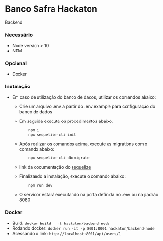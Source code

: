 # Banco Safra Hackaton
Backend
### Necessário
  - Node version > 10
  - NPM
### Opcional
 - Docker
### Instalação
  - Em caso de utilização do banco de dados, utilizar os comandos abaixo:
    - Crie um arquivo .env a partir do .env.example para configuração do banco de dados
    - Em seguida execute os procedimentos abaixo:

      ```sh
          npm i
          npx sequelize-cli init
      ```

    - Após realizar os comandos acima, execute as migrations com o comando abaixo:
        ```sh
            npx sequelize-cli db:migrate
        ```
    - link da documentação do [sequelize](https://sequelize.org/v7/manual/migrations.html)

    - Finalizando a instalação, execute o comando abaixo:
      ```sh
          npm run dev
      ```
    - O servidor estará executando na porta definida no .env ou na padrão 8080

### Docker
  - Build: ``` docker build . -t hackaton/backend-node ```
  - Rodando docker:
    ``` docker run -it -p 8001:8001 hackaton/backend-node ```
  - Acessando o link: ``` http://localhost:8001/api/users/1 ```
